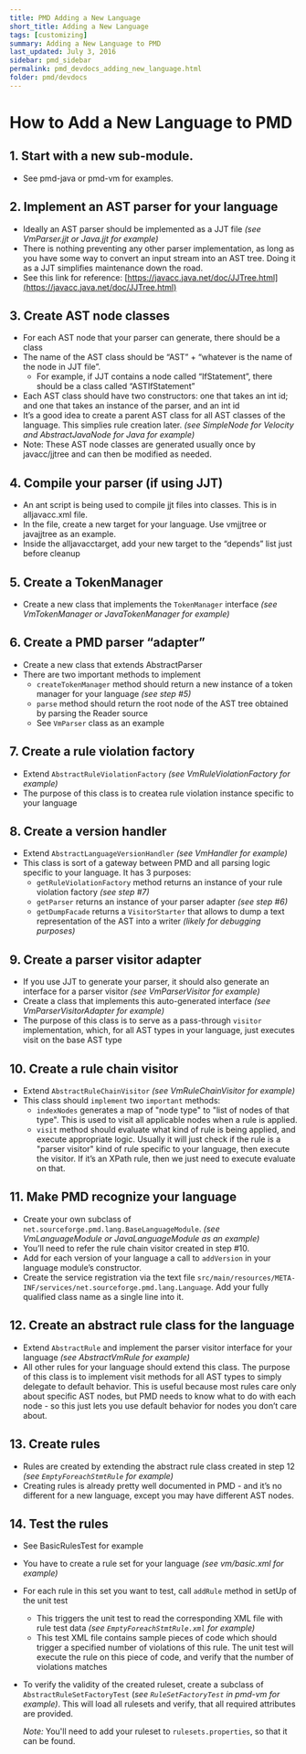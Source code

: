 ```yaml
---
title: PMD Adding a New Language
short_title: Adding a New Language
tags: [customizing]
summary: Adding a New Language to PMD
last_updated: July 3, 2016
sidebar: pmd_sidebar
permalink: pmd_devdocs_adding_new_language.html
folder: pmd/devdocs
---
```


# How to Add a New Language to PMD

## 1.  Start with a new sub-module.
*    See pmd-java or pmd-vm for examples.

## 2.  Implement an AST parser for your language
*   Ideally an AST parser should be implemented as a JJT file *(see VmParser.jjt or Java.jjt for example)*
*   There is nothing preventing any other parser implementation, as long as you have some way to convert an input stream into an AST tree. Doing it as a JJT simplifies maintenance down the road.
*   See this link for reference: [https://javacc.java.net/doc/JJTree.html](https://javacc.java.net/doc/JJTree.html)

## 3.  Create AST node classes
*   For each AST node that your parser can generate, there should be a class
*   The name of the AST class should be “AST” + “whatever is the name of the node in JJT file”.
    *   For example, if JJT contains a node called “IfStatement”, there should be a class called “ASTIfStatement”
*   Each AST class should have two constructors: one that takes an int id; and one that takes an instance of the parser, and an int id
*   It’s a good idea to create a parent AST class for all AST classes of the language. This simplies rule creation later. *(see SimpleNode for Velocity and AbstractJavaNode for Java for example)*
*   Note: These AST node classes are generated usually once by javacc/jjtree and can then be modified as needed.

## 4.  Compile your parser (if using JJT)
*   An ant script is being used to compile jjt files into classes. This is in alljavacc.xml file.
*   In the file, create a new target for your language. Use vmjjtree or javajjtree as an example.
*   Inside the alljavacctarget, add your new target to the “depends” list just before cleanup

## 5.  Create a TokenManager
*   Create a new class that implements the `TokenManager` interface *(see VmTokenManager or JavaTokenManager for example)*

## 6.  Create a PMD parser “adapter”
*   Create a new class that extends AbstractParser
*   There are two important methods to implement
    *   `createTokenManager` method should return a new instance of a token manager for your language *(see step #5)*
    *   `parse` method should return the root node of the AST tree obtained by parsing the Reader source
    *   See `VmParser` class as an example

## 7.  Create a rule violation factory
*   Extend `AbstractRuleViolationFactory` *(see VmRuleViolationFactory for example)*
*   The purpose of this class is to createa rule violation instance specific to your language

## 8.  Create a version handler
*   Extend `AbstractLanguageVersionHandler` *(see VmHandler for example)*
*   This class is sort of a gateway between PMD and all parsing logic specific to your language. It has 3 purposes:
    *   `getRuleViolationFactory` method returns an instance of your rule violation factory *(see step #7)*
    *   `getParser` returns an instance of your parser adapter *(see step #6)*
    *   `getDumpFacade` returns a `VisitorStarter` that allows to dump a text representation of the AST into a writer *(likely for debugging purposes)*

## 9.  Create a parser visitor adapter
*   If you use JJT to generate your parser, it should also generate an interface for a parser visitor *(see VmParserVisitor for example)*
*   Create a class that implements this auto-generated interface *(see VmParserVisitorAdapter for example)*
*   The purpose of this class is to serve as a pass-through `visitor` implementation, which, for all AST types in your language, just executes visit on the base AST type

## 10. Create a rule chain visitor
*   Extend `AbstractRuleChainVisitor` *(see VmRuleChainVisitor for example)*
*   This class should `implement` two `important` methods:
    *   `indexNodes` generates a map of "node type" to "list of nodes of that type". This is used to visit all applicable nodes when a rule is applied.
    *   `visit` method should evaluate what kind of rule is being applied, and execute appropriate logic. Usually it will just check if the rule is a "parser visitor" kind of rule specific to your language, then execute the visitor. If it’s an XPath rule, then we just need to execute evaluate on that.

## 11. Make PMD recognize your language
*   Create your own subclass of `net.sourceforge.pmd.lang.BaseLanguageModule`. *(see VmLanguageModule or JavaLanguageModule as an example)*
*   You’ll need to refer the rule chain visitor created in step #10.
*   Add for each version of your language a call to `addVersion` in your language module’s constructor.
*   Create the service registration via the text file `src/main/resources/META-INF/services/net.sourceforge.pmd.lang.Language`. Add your fully qualified class name as a single line into it.

## 12. Create an abstract rule class for the language
*   Extend `AbstractRule` and implement the parser visitor interface for your language *(see AbstractVmRule for example)*
*   All other rules for your language should extend this class. The purpose of this class is to implement visit methods for all AST types to simply delegate to default behavior. This is useful because most rules care only about specific AST nodes, but PMD needs to know what to do with each node - so this just lets you use default behavior for nodes you don’t care about.

## 13. Create rules
*   Rules are created by extending the abstract rule class created in step 12 *(see `EmptyForeachStmtRule` for example)*
*   Creating rules is already pretty well documented in PMD - and it’s no different for a new language, except you may have different AST nodes.

## 14. Test the rules
*   See BasicRulesTest for example
*   You have to create a rule set for your language *(see vm/basic.xml for example)*
*   For each rule in this set you want to test, call `addRule` method in setUp of the unit test
    *   This triggers the unit test to read the corresponding XML file with rule test data *(see `EmptyForeachStmtRule.xml` for example)*
    *   This test XML file contains sample pieces of code which should trigger a specified number of violations of this rule. The unit test will execute the rule on this piece of code, and verify that the number of violations matches
*   To verify the validity of the created ruleset, create a subclass of `AbstractRuleSetFactoryTest` (*see `RuleSetFactoryTest` in pmd-vm for example)*.
    This will load all rulesets and verify, that all required attributes are provided.

    *Note:* You'll need to add your ruleset to `rulesets.properties`, so that it can be found.
